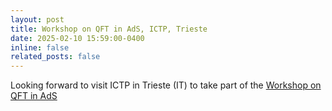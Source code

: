 ```yaml
---
layout: post
title: Workshop on QFT in AdS, ICTP, Trieste
date: 2025-02-10 15:59:00-0400
inline: false
related_posts: false
---
```


Looking forward to visit ICTP in Trieste (IT) to take part of the <a href="https://www.igap-ts.it/2024/07/23/workshop-on-qft-in-ads/" target="_blank">Workshop on QFT in AdS<br/>
   

